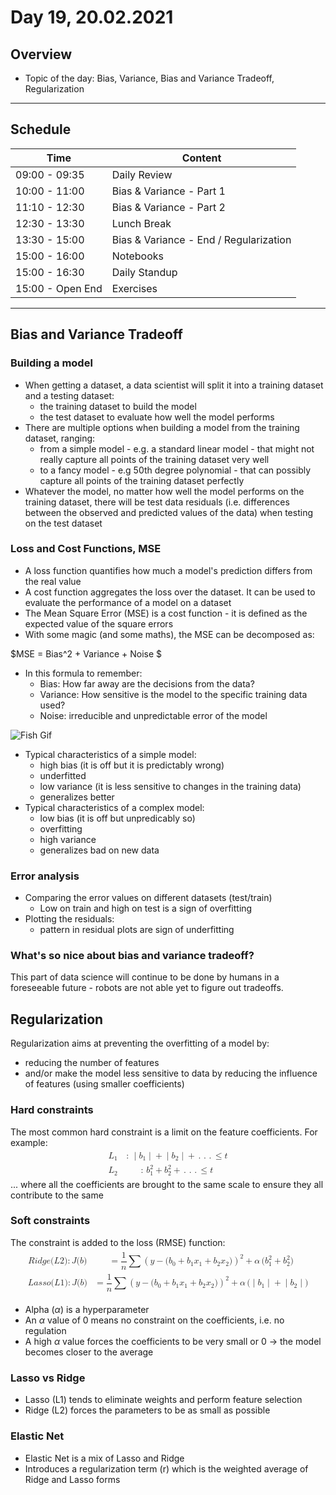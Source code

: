 
# Day 19, 20.02.2021

## __Overview__
* Topic of the day: Bias, Variance, Bias and Variance Tradeoff, Regularization
---
##  __Schedule__
<span style="color:grey">

|Time|Content|
|---|---|
|09:00 - 09:35|Daily Review|
|10:00 - 11:00|Bias & Variance - Part 1|
|11:10 - 12:30|Bias & Variance - Part 2|
|12:30 - 13:30|Lunch Break| 
|13:30 - 15:00|Bias & Variance - End / Regularization|
|15:00 - 16:00|Notebooks|
|15:00 - 16:30|Daily Standup|
|15:00 - Open End|Exercises|
---
</span>

##  __Bias and Variance Tradeoff__

### __Building a model__
* When getting a dataset, a data scientist will split it into a training dataset and a testing dataset:
  * the training dataset to build the model
  * the test dataset to evaluate how well the model performs
* There are multiple options when building a model from the training dataset, ranging:
  * from a simple model - e.g. a standard linear model - that might not really capture all points of the training dataset very well
  * to a fancy model - e.g 50th degree polynomial - that can possibly capture all points of the training dataset perfectly
* Whatever the model, no matter how well the model performs on the training dataset, there will be test data residuals (i.e. differences between the observed and predicted values of the data) when testing on the test dataset


### __Loss and Cost Functions, MSE__

* A loss function quantifies how much a model's prediction differs from the real value
* A cost function aggregates the loss over the dataset. It can be used to evaluate the performance of a model on a dataset
* The Mean Square Error (MSE) is a cost function - it is defined as the expected value of the square errors
* With some magic (and some maths), the MSE can be decomposed as:

$MSE = Bias^2 + Variance + Noise $ 

* In this formula to remember:
  * Bias: How far away are the decisions from the data?
  * Variance: How sensitive is the model to the specific training data used?
  * Noise: irreducible and unpredictable error of the model

![Fish Gif](./model_complexity_transparent_bg.png)

* Typical characteristics of a simple model:
  * high bias (it is off but it is predictably wrong)
  * underfitted
  * low variance (it is less sensitive to changes in the training data)
  * generalizes better
* Typical characteristics of a complex model:
  * low bias (it is off but unpredicably so)
  * overfitting
  * high variance
  * generalizes bad on new data

### __Error analysis__
* Comparing the error values on different datasets (test/train)
  * Low on train and high on test is a sign of overfitting
* Plotting the residuals:
  * pattern in residual plots are sign of underfitting

### __What's so nice about bias and variance tradeoff?__ 

 This part of data science will continue to be done by humans in a foreseeable future - robots are not able yet to figure out tradeoffs.

##  __Regularization__
Regularization aims at preventing the overfitting of a model by:
* reducing the number of features
* and/or make the model less sensitive to data by reducing the influence of features (using smaller coefficients)

### __Hard constraints__
The most common hard constraint is a limit on the feature coefficients. For example:
<math xmlns="http://www.w3.org/1998/Math/MathML" display="block">
  <mtable displaystyle="true" columnalign="right" columnspacing="0em" rowspacing="3pt">
    <mtr>
      <mtd>
        <mtable displaystyle="true" columnalign="right left" columnspacing="0em" rowspacing="3pt">
          <mtr>
            <mtd>
              <msub>
                <mi>L</mi>
                <mrow data-mjx-texclass="ORD">
                  <mn>1</mn>
                </mrow>
              </msub>
              <mstyle scriptlevel="0">
                <mspace width="0.167em"></mspace>
              </mstyle>
            </mtd>
            <mtd>
              <mi></mi>
              <mo>:</mo>
              <mstyle scriptlevel="0">
                <mspace width="0.167em"></mspace>
              </mstyle>
              <mrow data-mjx-texclass="ORD">
                <mo stretchy="false">|</mo>
              </mrow>
              <msub>
                <mi>b</mi>
                <mrow data-mjx-texclass="ORD">
                  <mn>1</mn>
                </mrow>
              </msub>
              <mrow data-mjx-texclass="ORD">
                <mo stretchy="false">|</mo>
              </mrow>
              <mo>+</mo>
              <mrow data-mjx-texclass="ORD">
                <mo stretchy="false">|</mo>
              </mrow>
              <msub>
                <mi>b</mi>
                <mrow data-mjx-texclass="ORD">
                  <mn>2</mn>
                </mrow>
              </msub>
              <mrow data-mjx-texclass="ORD">
                <mo stretchy="false">|</mo>
              </mrow>
              <mo>+</mo>
              <mo>.</mo>
              <mo>.</mo>
              <mo>.</mo>
              <mo>&#x2264;</mo>
              <mi>t</mi>
            </mtd>
          </mtr>
          <mtr>
            <mtd>
              <msub>
                <mi>L</mi>
                <mrow data-mjx-texclass="ORD">
                  <mn>2</mn>
                </mrow>
              </msub>
              <mstyle scriptlevel="0">
                <mspace width="0.167em"></mspace>
              </mstyle>
            </mtd>
            <mtd>
              <mi></mi>
              <mo>:</mo>
              <mstyle scriptlevel="0">
                <mspace width="0.167em"></mspace>
              </mstyle>
              <msubsup>
                <mi>b</mi>
                <mrow data-mjx-texclass="ORD">
                  <mn>1</mn>
                </mrow>
                <mn>2</mn>
              </msubsup>
              <mo>+</mo>
              <msubsup>
                <mi>b</mi>
                <mrow data-mjx-texclass="ORD">
                  <mn>2</mn>
                </mrow>
                <mn>2</mn>
              </msubsup>
              <mo>+</mo>
              <mo>.</mo>
              <mo>.</mo>
              <mo>.</mo>
              <mo>&#x2264;</mo>
              <mi>t</mi>
            </mtd>
          </mtr>
        </mtable>
      </mtd>
    </mtr>
  </mtable>
</math>
... where all the coefficients are brought to the same scale to ensure they all contribute to the same

### __Soft constraints__
The constraint is added to the loss (RMSE) function:
<math xmlns="http://www.w3.org/1998/Math/MathML" display="block">
  <mtable displaystyle="true" columnalign="right" columnspacing="0em" rowspacing="3pt">
    <mtr>
      <mtd>
        <mtable displaystyle="true" columnalign="right left" columnspacing="0em" rowspacing="3pt">
          <mtr>
            <mtd>
              <mi>R</mi>
              <mi>i</mi>
              <mi>d</mi>
              <mi>g</mi>
              <mi>e</mi>
              <mo stretchy="false">(</mo>
              <mi>L</mi>
              <mn>2</mn>
              <mo stretchy="false">)</mo>
              <mo>:</mo>
              <mi>J</mi>
              <mo stretchy="false">(</mo>
              <mi>b</mi>
              <mo stretchy="false">)</mo>
            </mtd>
            <mtd>
              <mi></mi>
              <mo>=</mo>
              <mfrac>
                <mn>1</mn>
                <mi>n</mi>
              </mfrac>
              <mo data-mjx-texclass="OP">&#x2211;</mo>
              <msup>
                <mrow data-mjx-texclass="ORD">
                  <mrow data-mjx-texclass="ORD">
                    <mo minsize="1.2em" maxsize="1.2em">(</mo>
                  </mrow>
                  <mi>y</mi>
                  <mo>&#x2212;</mo>
                  <mo stretchy="false">(</mo>
                  <msub>
                    <mi>b</mi>
                    <mrow data-mjx-texclass="ORD">
                      <mn>0</mn>
                    </mrow>
                  </msub>
                  <mo>+</mo>
                  <msub>
                    <mi>b</mi>
                    <mrow data-mjx-texclass="ORD">
                      <mn>1</mn>
                    </mrow>
                  </msub>
                  <msub>
                    <mi>x</mi>
                    <mrow data-mjx-texclass="ORD">
                      <mn>1</mn>
                    </mrow>
                  </msub>
                  <mo>+</mo>
                  <msub>
                    <mi>b</mi>
                    <mrow data-mjx-texclass="ORD">
                      <mn>2</mn>
                    </mrow>
                  </msub>
                  <msub>
                    <mi>x</mi>
                    <mrow data-mjx-texclass="ORD">
                      <mn>2</mn>
                    </mrow>
                  </msub>
                  <mo stretchy="false">)</mo>
                  <mrow data-mjx-texclass="ORD">
                    <mo minsize="1.2em" maxsize="1.2em">)</mo>
                  </mrow>
                </mrow>
                <mrow data-mjx-texclass="ORD">
                  <mn>2</mn>
                </mrow>
              </msup>
              <mo>+</mo>
              <mi>&#x3B1;</mi>
              <mstyle scriptlevel="0">
                <mspace width="0.167em"></mspace>
              </mstyle>
              <mo stretchy="false">(</mo>
              <msubsup>
                <mi>b</mi>
                <mrow data-mjx-texclass="ORD">
                  <mn>1</mn>
                </mrow>
                <mn>2</mn>
              </msubsup>
              <mo>+</mo>
              <msubsup>
                <mi>b</mi>
                <mrow data-mjx-texclass="ORD">
                  <mn>2</mn>
                </mrow>
                <mn>2</mn>
              </msubsup>
              <mo stretchy="false">)</mo>
            </mtd>
          </mtr>
          <mtr>
            <mtd>
              <mi>L</mi>
              <mi>a</mi>
              <mi>s</mi>
              <mi>s</mi>
              <mi>o</mi>
              <mo stretchy="false">(</mo>
              <mi>L</mi>
              <mn>1</mn>
              <mo stretchy="false">)</mo>
              <mo>:</mo>
              <mi>J</mi>
              <mo stretchy="false">(</mo>
              <mi>b</mi>
              <mo stretchy="false">)</mo>
            </mtd>
            <mtd>
              <mi></mi>
              <mo>=</mo>
              <mfrac>
                <mn>1</mn>
                <mi>n</mi>
              </mfrac>
              <mo data-mjx-texclass="OP">&#x2211;</mo>
              <msup>
                <mrow data-mjx-texclass="ORD">
                  <mrow data-mjx-texclass="ORD">
                    <mo minsize="1.2em" maxsize="1.2em">(</mo>
                  </mrow>
                  <mi>y</mi>
                  <mo>&#x2212;</mo>
                  <mo stretchy="false">(</mo>
                  <msub>
                    <mi>b</mi>
                    <mrow data-mjx-texclass="ORD">
                      <mn>0</mn>
                    </mrow>
                  </msub>
                  <mo>+</mo>
                  <msub>
                    <mi>b</mi>
                    <mrow data-mjx-texclass="ORD">
                      <mn>1</mn>
                    </mrow>
                  </msub>
                  <msub>
                    <mi>x</mi>
                    <mrow data-mjx-texclass="ORD">
                      <mn>1</mn>
                    </mrow>
                  </msub>
                  <mo>+</mo>
                  <msub>
                    <mi>b</mi>
                    <mrow data-mjx-texclass="ORD">
                      <mn>2</mn>
                    </mrow>
                  </msub>
                  <msub>
                    <mi>x</mi>
                    <mrow data-mjx-texclass="ORD">
                      <mn>2</mn>
                    </mrow>
                  </msub>
                  <mo stretchy="false">)</mo>
                  <mrow data-mjx-texclass="ORD">
                    <mo minsize="1.2em" maxsize="1.2em">)</mo>
                  </mrow>
                </mrow>
                <mrow data-mjx-texclass="ORD">
                  <mn>2</mn>
                </mrow>
              </msup>
              <mo>+</mo>
              <mi>&#x3B1;</mi>
              <mstyle scriptlevel="0">
                <mspace width="0.167em"></mspace>
              </mstyle>
              <mo stretchy="false">(</mo>
              <mrow data-mjx-texclass="ORD">
                <mo stretchy="false">|</mo>
              </mrow>
              <msub>
                <mi>b</mi>
                <mrow data-mjx-texclass="ORD">
                  <mn>1</mn>
                </mrow>
              </msub>
              <mrow data-mjx-texclass="ORD">
                <mo stretchy="false">|</mo>
              </mrow>
              <mo>+</mo>
              <mrow data-mjx-texclass="ORD">
                <mo stretchy="false">|</mo>
              </mrow>
              <msub>
                <mi>b</mi>
                <mrow data-mjx-texclass="ORD">
                  <mn>2</mn>
                </mrow>
              </msub>
              <mrow data-mjx-texclass="ORD">
                <mo stretchy="false">|</mo>
              </mrow>
              <mo stretchy="false">)</mo>
            </mtd>
          </mtr>
        </mtable>
      </mtd>
    </mtr>
  </mtable>
</math>

* Alpha ($\alpha$) is a hyperparameter
* An $\alpha$ value of 0 means no constraint on the coefficients, i.e. no regulation
* A high $\alpha$ value forces the coefficients to be very small or 0 -> the model becomes closer to the average

### __Lasso vs Ridge__
* Lasso (L1) tends to eliminate weights and perform feature selection
* Ridge (L2) forces the parameters to be as small as possible

### __Elastic Net__
* Elastic Net is a mix of Lasso and Ridge
* Introduces a regularization term (r) which is the weighted average of Ridge and Lasso forms
